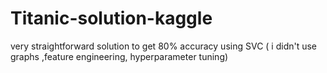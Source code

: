 # Titanic-solution-kaggle
very straightforward solution to get 80% accuracy using SVC ( i didn't use graphs ,feature engineering, hyperparameter tuning) 
